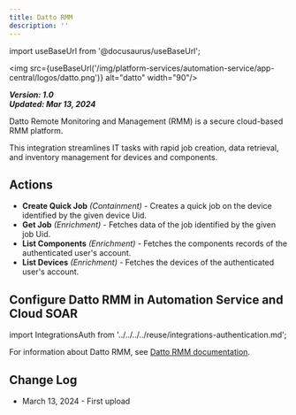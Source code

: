 ```yaml
---
title: Datto RMM
description: ''
---
```


import useBaseUrl from '@docusaurus/useBaseUrl';

<img src={useBaseUrl('/img/platform-services/automation-service/app-central/logos/datto.png')} alt="datto" width="90"/>

***Version: 1.0  
Updated: Mar 13, 2024***

Datto Remote Monitoring and Management (RMM) is a secure cloud-based RMM platform.

This integration streamlines IT tasks with rapid job creation, data retrieval, and inventory management for devices and components.

## Actions

* **Create Quick Job** _(Containment)_ - Creates a quick job on the device identified by the given device Uid.
* **Get Job** _(Enrichment)_ - Fetches data of the job identified by the given job Uid.
* **List Components** _(Enrichment)_ - Fetches the components records of the authenticated user's account.
* **List Devices** _(Enrichment)_ - Fetches the devices of the authenticated user's account.

## Configure Datto RMM in Automation Service and Cloud SOAR

import IntegrationsAuth from '../../../../reuse/integrations-authentication.md';

<IntegrationsAuth/>

For information about Datto RMM, see [Datto RMM documentation](https://rmm.datto.com/help/en/Content/0HOME/Home.htm).

## Change Log

* March 13, 2024 - First upload
